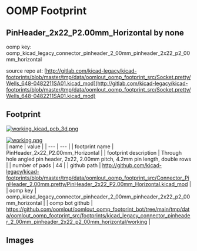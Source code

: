# OOMP Footprint  
## PinHeader_2x22_P2.00mm_Horizontal  by none  
  
oomp key: oomp_kicad_legacy_connector_pinheader_2_00mm_pinheader_2x22_p2_00mm_horizontal  
  
source repo at: [http://gitlab.com/kicad-legacy/kicad-footprints/blob/master/tmp/data/oomlout_oomp_footprint_src/Socket.pretty/Wells_648-0482211SA01.kicad_mod](http://gitlab.com/kicad-legacy/kicad-footprints/blob/master/tmp/data/oomlout_oomp_footprint_src/Socket.pretty/Wells_648-0482211SA01.kicad_mod)  
## Footprint  
  
[![working_kicad_pcb_3d.png](working_kicad_pcb_3d_600.png)](working_kicad_pcb_3d.png)  
  
[![working.png](working_600.png)](working.png)  
| name | value | 
| --- | --- | 
| footprint name | PinHeader_2x22_P2.00mm_Horizontal | 
| footprint description | Through hole angled pin header, 2x22, 2.00mm pitch, 4.2mm pin length, double rows | 
| number of pads | 44 | 
| github path | http://github.com/kicad-legacy/kicad-footprints/blob/master/tmp/data/oomlout_oomp_footprint_src/Connector_PinHeader_2.00mm.pretty/PinHeader_2x22_P2.00mm_Horizontal.kicad_mod | 
| oomp key | oomp_kicad_legacy_connector_pinheader_2_00mm_pinheader_2x22_p2_00mm_horizontal | 
| oomp bot github | https://github.com/oomlout/oomlout_oomp_footprint_bot/tree/main/tmp/data/oomlout_oomp_footprint_src/footprints/kicad_legacy_connector_pinheader_2_00mm_pinheader_2x22_p2_00mm_horizontal/working | 
## Images  
